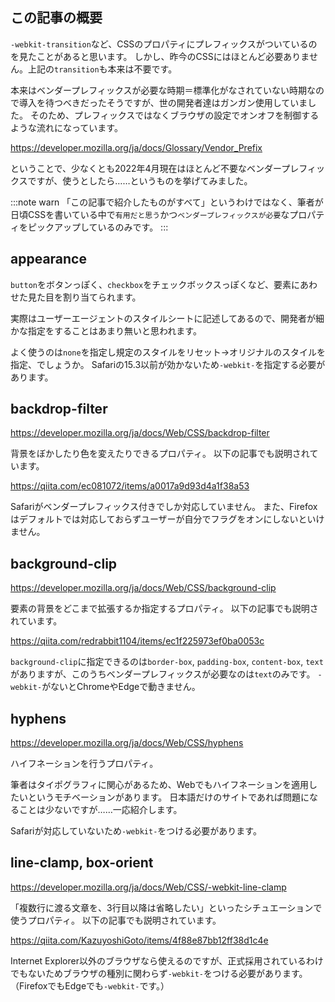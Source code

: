 <!--
title:   今のCSSにはベンダープレフィックスはほぼ要らないけど、強いてつけるなら
tags:    CSS,ベンダープレフィックス
-->

## この記事の概要

`-webkit-transition`など、CSSのプロパティにプレフィックスがついているのを見たことがあると思います。
しかし、昨今のCSSにはほとんど必要ありません。上記の`transition`も本来は不要です。

本来はベンダープレフィックスが必要な時期＝標準化がなされていない時期なので導入を待つべきだったそうですが、世の開発者達はガンガン使用していました。
そのため、プレフィックスではなくブラウザの設定でオンオフを制御するような流れになっています。

https://developer.mozilla.org/ja/docs/Glossary/Vendor_Prefix

ということで、少なくとも2022年4月現在はほとんど不要なベンダープレフィックスですが、使うとしたら……というものを挙げてみました。

:::note warn
「この記事で紹介したものがすべて」というわけではなく、筆者が日頃CSSを書いている中で`有用だと思う`かつ`ベンダープレフィックスが必要`なプロパティをピックアップしているのみです。
:::

## appearance

`button`をボタンっぽく、`checkbox`をチェックボックスっぽくなど、要素にあわせた見た目を割り当てられます。

実際はユーザーエージェントのスタイルシートに記述してあるので、開発者が細かな指定をすることはあまり無いと思われます。

よく使うのは`none`を指定し規定のスタイルをリセット→オリジナルのスタイルを指定、でしょうか。
Safariの15.3以前が効かないため`-webkit-`を指定する必要があります。

## backdrop-filter

https://developer.mozilla.org/ja/docs/Web/CSS/backdrop-filter

背景をぼかしたり色を変えたりできるプロパティ。
以下の記事でも説明されています。

https://qiita.com/ec081072/items/a0017a9d93d4a1f38a53

Safariがベンダープレフィックス付きでしか対応していません。
また、Firefoxはデフォルトでは対応しておらずユーザーが自分でフラグをオンにしないといけません。

## background-clip

https://developer.mozilla.org/ja/docs/Web/CSS/background-clip

要素の背景をどこまで拡張するか指定するプロパティ。
以下の記事でも説明されています。

https://qiita.com/redrabbit1104/items/ec1f225973ef0ba0053c

`background-clip`に指定できるのは`border-box`, `padding-box`, `content-box`, `text`がありますが、このうちベンダープレフィックスが必要なのは`text`のみです。
`-webkit-`がないとChromeやEdgeで動きません。

## hyphens

https://developer.mozilla.org/ja/docs/Web/CSS/hyphens

ハイフネーションを行うプロパティ。

筆者はタイポグラフィに関心があるため、Webでもハイフネーションを適用したいというモチベーションがあります。
日本語だけのサイトであれば問題になることは少ないですが……一応紹介します。

Safariが対応していないため`-webkit-`をつける必要があります。

## line-clamp, box-orient

https://developer.mozilla.org/ja/docs/Web/CSS/-webkit-line-clamp

「複数行に渡る文章を、3行目以降は省略したい」といったシチュエーションで使うプロパティ。
以下の記事でも説明されています。

https://qiita.com/KazuyoshiGoto/items/4f88e87bb12ff38d1c4e

Internet Explorer以外のブラウザなら使えるのですが、正式採用されているわけでもないためブラウザの種別に関わらず`-webkit-`をつける必要があります。
（FirefoxでもEdgeでも`-webkit-`です。）
